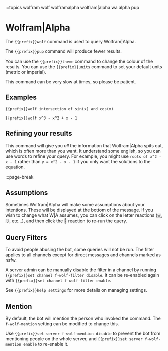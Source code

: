 :::topics wolfram wolf wolframalpha wolfram|alpha wa alpha pup

# Wolfram|Alpha

The `{{prefix}}wolf` command is used to query Wolfram|Alpha.

The `{{prefix}}pup` command will produce fewer results.

You can use the `{{prefix}}theme` command to change the colour of the results. You can use the `{{prefix}}units` command to set your default units (metric or imperial).

This command can be very slow at times, so please be patient.

## Examples

`{{prefix}}wolf intersection of sin(x) and cos(x)`

`{{prefix}}wolf x^3 - x^2 + x - 1`

## Refining your results

This command will give you *all* the information that Wolfram|Alpha spits out, which is often more than you want. It understand some english, so you can use words to refine your query. For example, you might use `roots of x^2 - x - 1` rather than `y = x^2 - x - 1` if you only want the solutions to the equation.

:::page-break

## Assumptions

Sometimes Wolfram|Alpha will make some assumptions about your intentions. These will be displayed at the bottom of the message. If you wish to change what W|A assumes, you can click on the letter reactions (🇦, 🇧, etc...), and then click the 🔄 reaction to re-run the query.

## Query Filters

To avoid people abusing the bot, some queries will not be run. The filter applies to all channels except for direct messages and channels marked as nsfw.

A server admin can be manually disable the filter in a channel by running `{{prefix}}set channel f-wolf-filter disable`. It can be re-enabled again with `{{prefix}}set channel f-wolf-filter enable`.

See `{{prefix}}help settings` for more details on managing settings.

## Mention

By default, the bot will mention the person who invoked the command. The `f-wolf-mention` setting can be modified to change this.

Use `{{prefix}}set server f-wolf-mention disable` to prevent the bot from mentioning people on the whole server, and `{{prefix}}set server f-wolf-mention enable` to re-enable it.